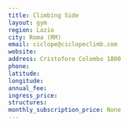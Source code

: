 ```yaml
---
title: Climbing Side
layout: gym
region: Lazio
city: Roma (RM)
email: ciclope@ciclopeclimb.com
website: 
address: Cristoforo Colombo 1800
phone: 
latitude: 
longitude: 
annual_fee: 
ingress_price: 
structures: 
monthly_subscription_price: None
---
```


